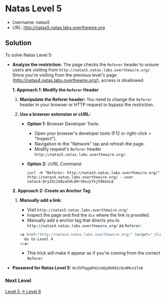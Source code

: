 # Natas Level 5

- Username: natas5
- URL: http://natas5.natas.labs.overthewire.org

## Solution

To solve Natas Level 5:

- **Analyze the restriction:** The page checks the `Referer` header to unsure users are visiting from `http://natas5.natas.labs.overthewire.org/`. Since you're visiting from the previous level's page (http://natas4.natas.labs.overthewire.org/), access is disallowed.

  **1. Approach 1: Modify the `Referer` Header**

  1.  **Manipulate the Referer header:** You need to change the `Referer` header in your browser or HTTP request to bypass the restriction.

  2.  **Use a browser extension or cURL:**

      - **Option 1:** Browser Developer Tools:
        - Open your browser's developer tools (F12 or right-click > "Inspect").
        - Navigation to the "Network" tap and refresh the page.
        - Modify request's `Referer` header `http://natas5.natas.labs.overthewire.org/`.
      - **Option 2:** cURL Command:

        ```arduino
        curl -H "Referer: http://natas5.natas.labs.overthewire.org/" http://natas4.natas.labs.overthewire.org/ --user natas4:QryZXc2e0zahULdHrtHxzyYkj59kUxLQ
        ```

  **2. Approach 2: Create an Anchor Tag**

  1. **Manually add a link:**

     - Visit `http://natas5.natas.labs.overthewire.org/`
     - Inspect the page and find the `div` where the link is provided.
     - Manually add a anchor tag that directs you to `http://natas4.natas.labs.overthewire.org/` as `Referer`:

     ```html
     <a href="http://natas4.natas.labs.overthewire.org/" target="_blank">
       Go to Level 4
     </a>
     ```

     - This trick will make it appear as if you're coming from the correct `Referer`

- **Password for Natas Level 5:** `0n35PkggAPm2zbEpOU802c0x0Msn1ToK`

### Next Level

[Level 5 → Level 6](https://github.com/nimodb/natas-challenge-solver/tree/main/natas06)
